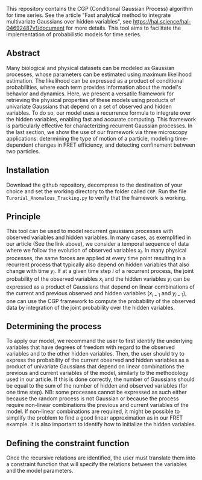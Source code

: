 This repository contains the CGP (Conditional Gaussian Process) algorithm for time series. See the article "Fast analytical method to integrate multivariate Gaussians over hidden variables", see https://hal.science/hal-04692487v1/document for more details. This tool aims to facilitate the implementation of probabilistic models for time series.

## Abstract

Many biological and physical datasets can be modeled as Gaussian processes, whose parameters can be estimated using maximum likelihood estimation. The likelihood can be expressed as a product of conditional probabilities, where each term provides information about the model's behavior and dynamics. Here, we present a versatile framework for retrieving the physical properties of these models using products of univariate Gaussians that depend on a set of observed and hidden variables. To do so, our model uses a recurrence formula to integrate over the hidden variables, enabling fast and accurate computing.
This framework is particularly effective for characterizing recurrent Gaussian processes. In the last section, we show the use of our framework via three microscopy applications: determining the type of motion of a particle, modeling time-dependent changes in FRET efficiency, and detecting confinement between two particles.

## Installation

Download the github repository, decompress to the destination of your choice and set the working directory to the folder called `CGP`. Run the file `Turorial_Anomalous_Tracking.py` to verify that the framework is working.

## Principle

This tool can be used to model recurrent gaussians processes with observed variables and hidden variables. In many cases, as exemplified in our article (See the link above), we consider a temporal sequence of data where we follow the evolution of observed variables $x_i$. In many physical processes, the same forces are applied at every time point resulting in a recurrent process that typically also depend on hidden variables that also change with time $y_i$. If at a given time step $i$ of a recurrent process, the joint probability of the observed variables $x_i$ and the hidden variables $y_i$ can be expressed as a product of Gaussians that depend on linear combinations of the current and previous observed and hidden variables ($x_{i-1}$ and $y_{i-1}$), one can use the CGP framework to compute the probability of the observed data by integration of the joint probability over the hidden variables.

## Determining the process

To apply our model, we recommand the user to first identify the underlying variables that have degrees of freedom with regard to the observed variables and to the other hidden variables. Then, the user should try to express the probability of the current observed and hidden variables as a product of univariate Gaussians that depend on linear combinations the previous and current variables of the model, similarly to the methodology used in our article. If this is done correctly, the number of Gaussians should be equal to the sum of the number of hidden and observed variables (for one time step). NB: some processes cannot be expressed as such either because the random process is not Gaussian or because the process require non-linear combinations the previous and current variables of the model. If non-linear combinations are required, it might be possible to simplify the problem to find a good linear approximation as in our FRET example.
It is also important to identify how to initialize the hidden variables.

## Defining the constraint function
Once the recursive relations are identified, the user must translate them into a constraint function that will specify the relations between the variables and the model parameters.








